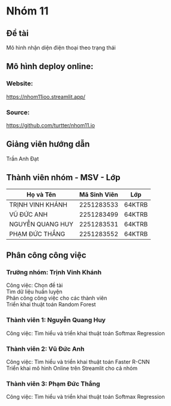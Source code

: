 # Nhóm 11

## Đề tài
Mô hình nhận diện điện thoại theo trạng thái

## Mô hình deploy online:
### Website:
https://nhom11ioo.streamlit.app/
### Source:
https://github.com/turtter/nhom11.io


## Giảng viên hướng dẫn
Trần Anh Đạt

## Thành viên nhóm - MSV - Lớp

| Họ và Tên          | Mã Sinh Viên | Lớp         |
|---------------------|--------------|------------|
| TRỊNH VINH KHÁNH    | 2251283533   | 64KTRB     |
| VŨ ĐỨC ANH          | 2251283499   | 64KTRB     |
| NGUYỄN QUANG HUY    | 2251283531   | 64KTRB     |
| PHẠM ĐỨC THẮNG      | 2251283552   | 64KTRB     |


## Phân công công việc

### Trưởng nhóm: Trịnh Vinh Khánh
Công việc:
 Chọn đề tài  
 Tìm dữ liệu huấn luyện  
 Phân công công việc cho các thành viên  
 Triển khai thuật toán Random Forest

### Thành viên 1: Nguyễn Quang Huy
Công việc:
 Tìm hiểu và triển khai thuật toán Softmax Regression

### Thành viên 2: Vũ Đức Anh
Công việc:
 Tìm hiểu và triển khai thuật toán Faster R-CNN  
 Triển khai mô hình Online trên Streamlit cho cả nhóm

### Thành viên 3: Phạm Đức Thắng
Công việc:
 Tìm hiểu và triển khai thuật toán Softmax Regression
